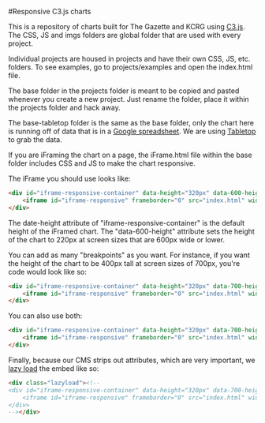 #Responsive C3.js charts

This is a repository of charts built for The Gazette and KCRG using [C3.js](http://c3js.org/). The CSS, JS and imgs folders are global folder that are used with every project.

Individual projects are housed in projects and have their own CSS, JS, etc. folders. To see examples, go to projects/examples and open the index.html file.

The base folder in the projects folder is meant to be copied and pasted whenever you create a new project. Just rename the folder, place it within the projects folder and hack away.

The base-tabletop folder is the same as the base folder, only the chart here is running off of data that is in a [Google spreadsheet](https://docs.google.com/spreadsheets/d/1I1kFgNtDyHG2kX9BfetoKtYiG39ko7M9uBpm-c_UGlk/edit#gid=0). We are using [Tabletop](https://github.com/jsoma/tabletop) to grab the data.


If you are iFraming the chart on a page, the iFrame.html file within the base folder includes CSS and JS to make the chart responsive.

The iFrame you should use looks like:

```html
<div id="iframe-responsive-container" data-height="320px" data-600-height="220px">
	<iframe id="iframe-responsive" frameborder="0" src="index.html" width="100%"></iframe>
</div>
```

The date-height attribute of "iframe-responsive-container" is the default height of the iFramed chart. The "data-600-height" attribute sets the height of the chart to 220px at screen sizes that are 600px wide or lower.

You can add as many "breakpoints" as you want. For instance, if you want the height of the chart to be 400px tall at screen sizes of 700px, you're code would look like so:

```html
<div id="iframe-responsive-container" data-height="320px" data-700-height="250px">
	<iframe id="iframe-responsive" frameborder="0" src="index.html" width="100%"></iframe>
</div>
```

You can also use both:

```html
<div id="iframe-responsive-container" data-height="320px" data-700-height="250px" data-600-height="220px">
	<iframe id="iframe-responsive" frameborder="0" src="index.html" width="100%"></iframe>
</div>
```

Finally, because our CMS strips out attributes, which are very important, we [lazy load](https://github.com/emn178/jquery-lazyload-any) the embed like so:

```html
<div class="lazyload"><!--
<div id="iframe-responsive-container" data-height="320px" data-700-height="250px" data-600-height="220px">
	<iframe id="iframe-responsive" frameborder="0" src="index.html" width="100%"></iframe>
</div>
--></div>
```

